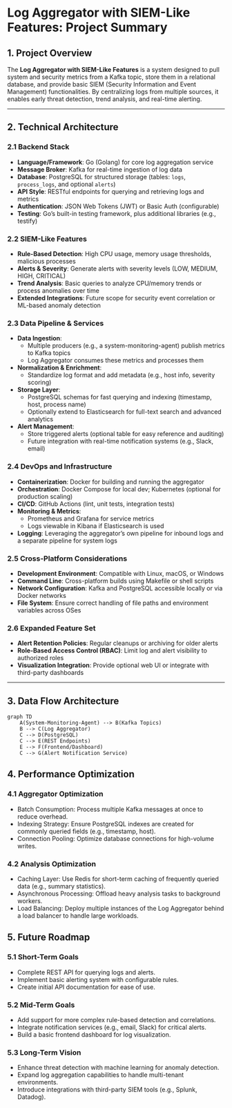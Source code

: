 # Log Aggregator with SIEM-Like Features: Project Summary

## 1. Project Overview

The **Log Aggregator with SIEM-Like Features** is a system designed to pull system and security metrics from a Kafka topic, store them in a relational database, and provide basic SIEM (Security Information and Event Management) functionalities. By centralizing logs from multiple sources, it enables early threat detection, trend analysis, and real-time alerting.

---

## 2. Technical Architecture

### 2.1 Backend Stack

- **Language/Framework**: Go (Golang) for core log aggregation service
- **Message Broker**: Kafka for real-time ingestion of log data
- **Database**: PostgreSQL for structured storage (tables: `logs`, `process_logs`, and optional `alerts`)
- **API Style**: RESTful endpoints for querying and retrieving logs and metrics
- **Authentication**: JSON Web Tokens (JWT) or Basic Auth (configurable)
- **Testing**: Go’s built-in testing framework, plus additional libraries (e.g., testify)

### 2.2 SIEM-Like Features

- **Rule-Based Detection**: High CPU usage, memory usage thresholds, malicious processes
- **Alerts & Severity**: Generate alerts with severity levels (LOW, MEDIUM, HIGH, CRITICAL)
- **Trend Analysis**: Basic queries to analyze CPU/memory trends or process anomalies over time
- **Extended Integrations**: Future scope for security event correlation or ML-based anomaly detection

### 2.3 Data Pipeline & Services

- **Data Ingestion**:
  - Multiple producers (e.g., a system-monitoring-agent) publish metrics to Kafka topics
  - Log Aggregator consumes these metrics and processes them
- **Normalization & Enrichment**:
  - Standardize log format and add metadata (e.g., host info, severity scoring)
- **Storage Layer**:
  - PostgreSQL schemas for fast querying and indexing (timestamp, host, process name)
  - Optionally extend to Elasticsearch for full-text search and advanced analytics
- **Alert Management**:
  - Store triggered alerts (optional table for easy reference and auditing)
  - Future integration with real-time notification systems (e.g., Slack, email)

### 2.4 DevOps and Infrastructure

- **Containerization**: Docker for building and running the aggregator
- **Orchestration**: Docker Compose for local dev; Kubernetes (optional for production scaling)
- **CI/CD**: GitHub Actions (lint, unit tests, integration tests)
- **Monitoring & Metrics**:
  - Prometheus and Grafana for service metrics
  - Logs viewable in Kibana if Elasticsearch is used
- **Logging**: Leveraging the aggregator’s own pipeline for inbound logs and a separate pipeline for system logs

### 2.5 Cross-Platform Considerations

- **Development Environment**: Compatible with Linux, macOS, or Windows
- **Command Line**: Cross-platform builds using Makefile or shell scripts
- **Network Configuration**: Kafka and PostgreSQL accessible locally or via Docker networks
- **File System**: Ensure correct handling of file paths and environment variables across OSes

### 2.6 Expanded Feature Set

- **Alert Retention Policies**: Regular cleanups or archiving for older alerts
- **Role-Based Access Control (RBAC)**: Limit log and alert visibility to authorized roles
- **Visualization Integration**: Provide optional web UI or integrate with third-party dashboards

---

## 3. Data Flow Architecture

```mermaid
graph TD
    A(System-Monitoring-Agent) --> B(Kafka Topics)
    B --> C(Log Aggregator)
    C --> D(PostgreSQL)
    C --> E(REST Endpoints)
    E --> F(Frontend/Dashboard)
    C --> G(Alert Notification Service)
```

## 4. Performance Optimization

### 4.1 Aggregator Optimization

- Batch Consumption: Process multiple Kafka messages at once to reduce overhead.
- Indexing Strategy: Ensure PostgreSQL indexes are created for commonly queried fields (e.g., timestamp, host).
- Connection Pooling: Optimize database connections for high-volume writes.

### 4.2 Analysis Optimization

- Caching Layer: Use Redis for short-term caching of frequently queried data (e.g., summary statistics).
- Asynchronous Processing: Offload heavy analysis tasks to background workers.
- Load Balancing: Deploy multiple instances of the Log Aggregator behind a load balancer to handle large workloads.

## 5. Future Roadmap

### 5.1 Short-Term Goals

- Complete REST API for querying logs and alerts.
- Implement basic alerting system with configurable rules.
- Create initial API documentation for ease of use.

### 5.2 Mid-Term Goals

- Add support for more complex rule-based detection and correlations.
- Integrate notification services (e.g., email, Slack) for critical alerts.
- Build a basic frontend dashboard for log visualization.

### 5.3 Long-Term Vision

- Enhance threat detection with machine learning for anomaly detection.
- Expand log aggregation capabilities to handle multi-tenant environments.
- Introduce integrations with third-party SIEM tools (e.g., Splunk, Datadog).
